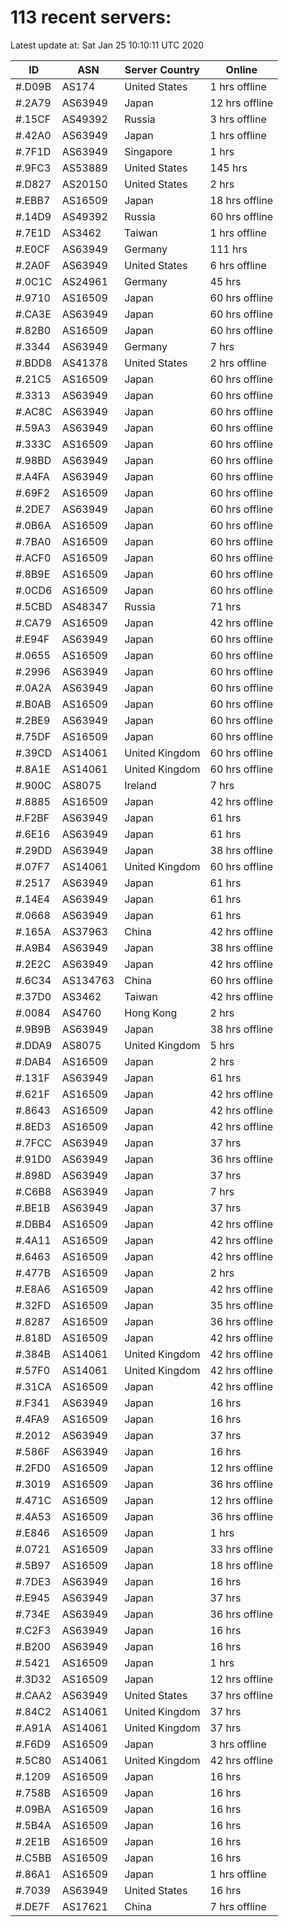 # 113 recent servers:

Latest update at: Sat Jan 25 10:10:11 UTC 2020

| ID | ASN | Server Country | Online |
| -- | --- | -------------- | ------ |
| #.D09B | AS174 | United States | 1 hrs offline |
| #.2A79 | AS63949 | Japan | 12 hrs offline |
| #.15CF | AS49392 | Russia | 3 hrs offline |
| #.42A0 | AS63949 | Japan | 1 hrs offline |
| #.7F1D | AS63949 | Singapore | 1 hrs |
| #.9FC3 | AS53889 | United States | 145 hrs |
| #.D827 | AS20150 | United States | 2 hrs |
| #.EBB7 | AS16509 | Japan | 18 hrs offline |
| #.14D9 | AS49392 | Russia | 60 hrs offline |
| #.7E1D | AS3462 | Taiwan | 1 hrs offline |
| #.E0CF | AS63949 | Germany | 111 hrs |
| #.2A0F | AS63949 | United States | 6 hrs offline |
| #.0C1C | AS24961 | Germany | 45 hrs |
| #.9710 | AS16509 | Japan | 60 hrs offline |
| #.CA3E | AS63949 | Japan | 60 hrs offline |
| #.82B0 | AS16509 | Japan | 60 hrs offline |
| #.3344 | AS63949 | Germany | 7 hrs |
| #.BDD8 | AS41378 | United States | 2 hrs offline |
| #.21C5 | AS16509 | Japan | 60 hrs offline |
| #.3313 | AS63949 | Japan | 60 hrs offline |
| #.AC8C | AS63949 | Japan | 60 hrs offline |
| #.59A3 | AS63949 | Japan | 60 hrs offline |
| #.333C | AS16509 | Japan | 60 hrs offline |
| #.98BD | AS63949 | Japan | 60 hrs offline |
| #.A4FA | AS63949 | Japan | 60 hrs offline |
| #.69F2 | AS16509 | Japan | 60 hrs offline |
| #.2DE7 | AS63949 | Japan | 60 hrs offline |
| #.0B6A | AS16509 | Japan | 60 hrs offline |
| #.7BA0 | AS16509 | Japan | 60 hrs offline |
| #.ACF0 | AS16509 | Japan | 60 hrs offline |
| #.8B9E | AS16509 | Japan | 60 hrs offline |
| #.0CD6 | AS16509 | Japan | 60 hrs offline |
| #.5CBD | AS48347 | Russia | 71 hrs |
| #.CA79 | AS16509 | Japan | 42 hrs offline |
| #.E94F | AS63949 | Japan | 60 hrs offline |
| #.0655 | AS16509 | Japan | 60 hrs offline |
| #.2996 | AS63949 | Japan | 60 hrs offline |
| #.0A2A | AS63949 | Japan | 60 hrs offline |
| #.B0AB | AS16509 | Japan | 60 hrs offline |
| #.2BE9 | AS63949 | Japan | 60 hrs offline |
| #.75DF | AS16509 | Japan | 60 hrs offline |
| #.39CD | AS14061 | United Kingdom | 60 hrs offline |
| #.8A1E | AS14061 | United Kingdom | 60 hrs offline |
| #.900C | AS8075 | Ireland | 7 hrs |
| #.8885 | AS16509 | Japan | 42 hrs offline |
| #.F2BF | AS63949 | Japan | 61 hrs |
| #.6E16 | AS63949 | Japan | 61 hrs |
| #.29DD | AS63949 | Japan | 38 hrs offline |
| #.07F7 | AS14061 | United Kingdom | 60 hrs offline |
| #.2517 | AS63949 | Japan | 61 hrs |
| #.14E4 | AS63949 | Japan | 61 hrs |
| #.0668 | AS63949 | Japan | 61 hrs |
| #.165A | AS37963 | China | 42 hrs offline |
| #.A9B4 | AS63949 | Japan | 38 hrs offline |
| #.2E2C | AS63949 | Japan | 42 hrs offline |
| #.6C34 | AS134763 | China | 60 hrs offline |
| #.37D0 | AS3462 | Taiwan | 42 hrs offline |
| #.0084 | AS4760 | Hong Kong | 2 hrs |
| #.9B9B | AS63949 | Japan | 38 hrs offline |
| #.DDA9 | AS8075 | United Kingdom | 5 hrs |
| #.DAB4 | AS16509 | Japan | 2 hrs |
| #.131F | AS63949 | Japan | 61 hrs |
| #.621F | AS16509 | Japan | 42 hrs offline |
| #.8643 | AS16509 | Japan | 42 hrs offline |
| #.8ED3 | AS16509 | Japan | 42 hrs offline |
| #.7FCC | AS63949 | Japan | 37 hrs |
| #.91D0 | AS63949 | Japan | 36 hrs offline |
| #.898D | AS63949 | Japan | 37 hrs |
| #.C6B8 | AS63949 | Japan | 7 hrs |
| #.BE1B | AS63949 | Japan | 37 hrs |
| #.DBB4 | AS16509 | Japan | 42 hrs offline |
| #.4A11 | AS16509 | Japan | 42 hrs offline |
| #.6463 | AS16509 | Japan | 42 hrs offline |
| #.477B | AS16509 | Japan | 2 hrs |
| #.E8A6 | AS16509 | Japan | 42 hrs offline |
| #.32FD | AS16509 | Japan | 35 hrs offline |
| #.8287 | AS16509 | Japan | 36 hrs offline |
| #.818D | AS16509 | Japan | 42 hrs offline |
| #.384B | AS14061 | United Kingdom | 42 hrs offline |
| #.57F0 | AS14061 | United Kingdom | 42 hrs offline |
| #.31CA | AS16509 | Japan | 42 hrs offline |
| #.F341 | AS63949 | Japan | 16 hrs |
| #.4FA9 | AS16509 | Japan | 16 hrs |
| #.2012 | AS63949 | Japan | 37 hrs |
| #.586F | AS63949 | Japan | 16 hrs |
| #.2FD0 | AS16509 | Japan | 12 hrs offline |
| #.3019 | AS16509 | Japan | 36 hrs offline |
| #.471C | AS16509 | Japan | 12 hrs offline |
| #.4A53 | AS16509 | Japan | 36 hrs offline |
| #.E846 | AS16509 | Japan | 1 hrs |
| #.0721 | AS16509 | Japan | 33 hrs offline |
| #.5B97 | AS16509 | Japan | 18 hrs offline |
| #.7DE3 | AS63949 | Japan | 16 hrs |
| #.E945 | AS63949 | Japan | 37 hrs |
| #.734E | AS63949 | Japan | 36 hrs offline |
| #.C2F3 | AS63949 | Japan | 16 hrs |
| #.B200 | AS63949 | Japan | 16 hrs |
| #.5421 | AS16509 | Japan | 1 hrs |
| #.3D32 | AS16509 | Japan | 12 hrs offline |
| #.CAA2 | AS63949 | United States | 37 hrs offline |
| #.84C2 | AS14061 | United Kingdom | 37 hrs |
| #.A91A | AS14061 | United Kingdom | 37 hrs |
| #.F6D9 | AS16509 | Japan | 3 hrs offline |
| #.5C80 | AS14061 | United Kingdom | 42 hrs offline |
| #.1209 | AS16509 | Japan | 16 hrs |
| #.758B | AS16509 | Japan | 16 hrs |
| #.09BA | AS16509 | Japan | 16 hrs |
| #.5B4A | AS16509 | Japan | 16 hrs |
| #.2E1B | AS16509 | Japan | 16 hrs |
| #.C5BB | AS16509 | Japan | 16 hrs |
| #.86A1 | AS16509 | Japan | 1 hrs offline |
| #.7039 | AS63949 | United States | 16 hrs |
| #.DE7F | AS17621 | China | 7 hrs offline |

